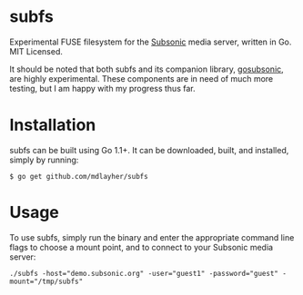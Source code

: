 subfs
=====

Experimental FUSE filesystem for the [Subsonic](http://www.subsonic.org/pages/index.jsp) media server, written in Go.  MIT Licensed.

It should be noted that both subfs and its companion library, [gosubsonic](https://github.com/mdlayher/gosubsonic), are highly experimental.
These components are in need of much more testing, but I am happy with my progress thus far.

Installation
============

subfs can be built using Go 1.1+. It can be downloaded, built, and installed, simply by running:

`$ go get github.com/mdlayher/subfs`

Usage
=====

To use subfs, simply run the binary and enter the appropriate command line flags to choose a mount point,
and to connect to your Subsonic media server:

`./subfs -host="demo.subsonic.org" -user="guest1" -password="guest" -mount="/tmp/subfs"`

